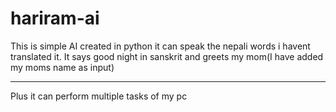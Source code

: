 # hariram-ai
   
This is simple AI created in python it can speak the nepali words i havent translated it.
It says good night in sanskrit and greets my mom(I have added my moms name as input)


*****************************************************************************************
Plus it can perform multiple tasks of my pc
